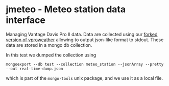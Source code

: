 # jmeteo - Meteo station data interface

Managing Vantage Davis Pro II data.
Data are collected using our [forked version of vproweather](https://github.com/orsa-unige/vproweather) allowing to output json-like format to stdout.
These data are stored in a mongo db collection. 

In this test we dumped the collection using

    mongoexport --db test --collection meteo_station --jsonArray --pretty --out real-time-dump.json

which is part of the `mongo-tools` unix package, and we use it as a local file.
